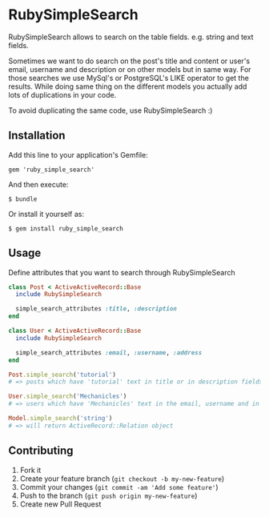 # RubySimpleSearch

RubySimpleSearch allows to search on the table fields. 
e.g. string and text fields.

Sometimes we want to do search on the post's title and content
or user's email, username and description or on other models but in same way.
For those searches we use MySql's or PostgreSQL's LIKE operator to get the
results. While doing same thing on the different models you actually add lots of 
duplications in your code.

To avoid duplicating the same code, use RubySimpleSearch :)

## Installation

Add this line to your application's Gemfile:

    gem 'ruby_simple_search'

And then execute:

    $ bundle

Or install it yourself as:

    $ gem install ruby_simple_search

## Usage

Define attributes that you want to search through RubySimpleSearch

```Ruby
class Post < ActiveActiveRecord::Base
  include RubySimpleSearch

  simple_search_attributes :title, :description
end

class User < ActiveActiveRecord::Base
  include RubySimpleSearch

  simple_search_attributes :email, :username, :address
end

Post.simple_search('tutorial')
# => posts which have 'tutorial' text in title or in description fields

User.simple_search('Mechanicles')
# => users which have 'Mechanicles' text in the email, username and in address

Model.simple_search('string')
# => will return ActiveRecord::Relation object
```
## Contributing

1. Fork it
2. Create your feature branch (`git checkout -b my-new-feature`)
3. Commit your changes (`git commit -am 'Add some feature'`)
4. Push to the branch (`git push origin my-new-feature`)
5. Create new Pull Request
